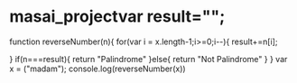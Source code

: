 # masai_projectvar result="";
function reverseNumber(n){
  for(var i = x.length-1;i>=0;i--){
    result+=n[i];
    
  }
  if(n===result){
    return "Palindrome"
  }else{
    return "Not Palindrome"
  }
}
var x = ("madam");
console.log(reverseNumber(x))